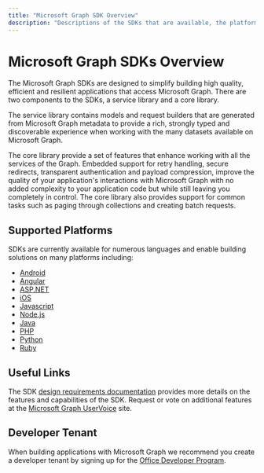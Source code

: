 ```yaml
---
title: "Microsoft Graph SDK Overview"
description: "Descriptions of the SDKs that are available, the platforms they support, and the value they provide to developers."
---
```


# Microsoft Graph SDKs Overview

The Microsoft Graph SDKs are designed to simplify building high quality, efficient and resilient applications that access Microsoft Graph. There are two components to the SDKs, a service library and a core library.

The service library contains models and request builders that are generated from Microsoft Graph metadata to provide a rich, strongly typed and discoverable experience when working with the many datasets available on Microsoft Graph.

The core library provide a set of features that enhance working with all the services of the Graph.  Embedded support for retry handling, secure redirects, transparent authentication and payload compression, improve the quality of your application's interactions with Microsoft Graph with no added complexity to your application code but while still leaving you completely in control.  The core library also provides support for common tasks such as paging through collections and creating batch requests.

## Supported Platforms

SDKs are currently available for numerous languages and enable building solutions on many platforms including:

- [Android](https://developer.microsoft.com/en-us/graph/get-started/android)
- [Angular](https://developer.microsoft.com/en-us/graph/get-started/angular)
- [ASP.NET](https://developer.microsoft.com/en-us/graph/get-started/asp.net)
- [iOS](https://developer.microsoft.com/en-us/graph/get-started/ios)
- [Javascript](https://developer.microsoft.com/en-us/graph/get-started/javascript)
- [Node.js](https://developer.microsoft.com/en-us/graph/get-started/node.js)
- [Java](https://developer.microsoft.com/en-us/graph/get-started/java)
- [PHP](https://developer.microsoft.com/en-us/graph/get-started/php)
- [Python](https://developer.microsoft.com/en-us/graph/get-started/python)
- [Ruby](https://developer.microsoft.com/en-us/graph/get-started/ruby)

## Useful Links

The SDK [design requirements documentation](https://github.com/microsoftgraph/msgraph-sdk-design) provides more details on the features and capabilities of the SDK. Request or vote on additional features at the [Microsoft Graph UserVoice](https://microsoftgraph.uservoice.com) site.

## Developer Tenant

When building applications with Microsoft Graph we recommend you create a developer tenant by signing up for the [Office Developer Program](http://aka.ms/OfficeDevProgram).

